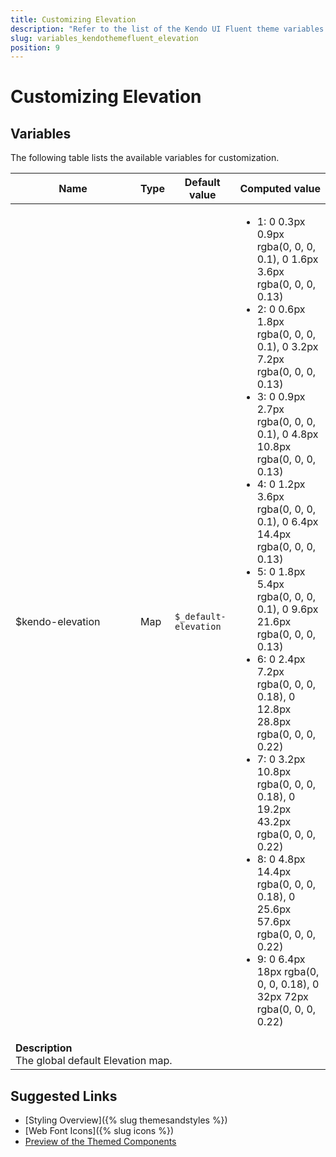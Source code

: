 ```yaml
---
title: Customizing Elevation
description: "Refer to the list of the Kendo UI Fluent theme variables available for customization."
slug: variables_kendothemefluent_elevation
position: 9
---
```


# Customizing Elevation

## Variables

The following table lists the available variables for customization.

<table class="theme-variables">
    <colgroup>
    <col style="width: 200px; white-space:nowrap;" />
    <col />
    <col />
    <col />
</colgroup>
<thead>
    <tr>
        <th>Name</th>
        <th>Type</th>
        <th>Default value</th>
        <th>Computed value</th>
    </tr>
</thead>
<tbody>
        <tr>
    <td>$kendo-elevation</td>
    <td>Map</td>
    <td><code>$_default-elevation</code></td>
    <td><ul><li>1: 0 0.3px 0.9px rgba(0, 0, 0, 0.1), 0 1.6px 3.6px rgba(0, 0, 0, 0.13)</li><li>2: 0 0.6px 1.8px rgba(0, 0, 0, 0.1), 0 3.2px 7.2px rgba(0, 0, 0, 0.13)</li><li>3: 0 0.9px 2.7px rgba(0, 0, 0, 0.1), 0 4.8px 10.8px rgba(0, 0, 0, 0.13)</li><li>4: 0 1.2px 3.6px rgba(0, 0, 0, 0.1), 0 6.4px 14.4px rgba(0, 0, 0, 0.13)</li><li>5: 0 1.8px 5.4px rgba(0, 0, 0, 0.1), 0 9.6px 21.6px rgba(0, 0, 0, 0.13)</li><li>6: 0 2.4px 7.2px rgba(0, 0, 0, 0.18), 0 12.8px 28.8px rgba(0, 0, 0, 0.22)</li><li>7: 0 3.2px 10.8px rgba(0, 0, 0, 0.18), 0 19.2px 43.2px rgba(0, 0, 0, 0.22)</li><li>8: 0 4.8px 14.4px rgba(0, 0, 0, 0.18), 0 25.6px 57.6px rgba(0, 0, 0, 0.22)</li><li>9: 0 6.4px 18px rgba(0, 0, 0, 0.18), 0 32px 72px rgba(0, 0, 0, 0.22)</li></ul></td>
</tr>
<tr>
    <td colspan="4" class="theme-variables-description-container"><div><b>Description</b><div class="theme-variables-description">The global default Elevation map.</div></div>
    </td>
</tr>
</tbody>
</table>

## Suggested Links

* [Styling Overview]({% slug themesandstyles %})
* [Web Font Icons]({% slug icons %})
* [Preview of the Themed Components](../)


